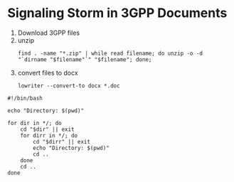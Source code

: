 # Signaling Storm in 3GPP Documents

1. Download 3GPP files
2. unzip
   ```
   find . -name "*.zip" | while read filename; do unzip -o -d "`dirname "$filename"`" "$filename"; done;
   ```
3. convert files to docx
   ```
   lowriter --convert-to docx *.doc
   ```

```{bash}
#!/bin/bash

echo "Directory: $(pwd)"

for dir in */; do
    cd "$dir" || exit
    for dirr in */; do
        cd "$dirr" || exit
        echo "Directory: $(pwd)"
        cd ..
    done
    cd ..
done
```
